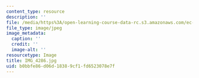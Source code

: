 ```yaml
---
content_type: resource
description: ''
file: /media/https%3A/open-learning-course-data-rc.s3.amazonaws.com/ec-721-wheelchair-design-in-developing-countries-spring-2009/b0bbfe86d06d18389cf1fd6523078e7f_IMG_4286.jpg
file_type: image/jpeg
image_metadata:
  caption: ''
  credit: ''
  image-alt: ''
resourcetype: Image
title: IMG_4286.jpg
uid: b0bbfe86-d06d-1838-9cf1-fd6523078e7f
---
```

